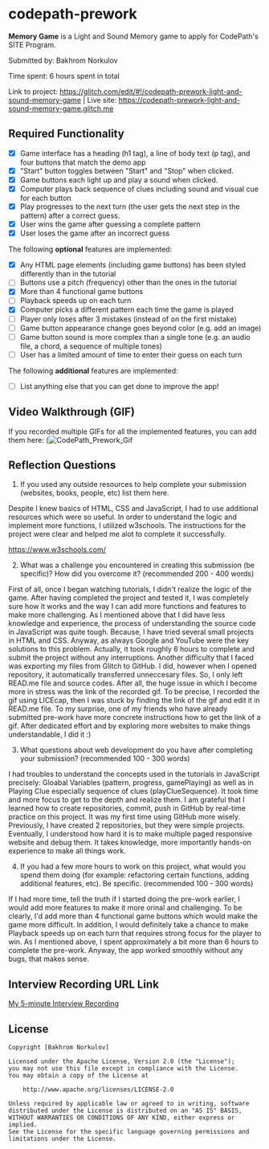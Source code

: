 # codepath-prework
**Memory Game** is a Light and Sound Memory game to apply for CodePath's SITE Program.

Submitted by: Bakhrom Norkulov

Time spent: 6 hours spent in total

Link to project: https://glitch.com/edit/#!/codepath-prework-light-and-sound-memory-game | Live site: https://codepath-prework-light-and-sound-memory-game.glitch.me

## Required Functionality
- [x] Game interface has a heading (h1 tag), a line of body text (p tag), and four buttons that match the demo app
- [x] "Start" button toggles between "Start" and "Stop" when clicked.
- [x] Game buttons each light up and play a sound when clicked.
- [x] Computer plays back sequence of clues including sound and visual cue for each button
- [x] Play progresses to the next turn (the user gets the next step in the pattern) after a correct guess.
- [x] User wins the game after guessing a complete pattern
- [x] User loses the game after an incorrect guess

The following **optional** features are implemented:

* [x] Any HTML page elements (including game buttons) has been styled differently than in the tutorial
* [ ] Buttons use a pitch (frequency) other than the ones in the tutorial
* [x] More than 4 functional game buttons
* [ ] Playback speeds up on each turn
* [x] Computer picks a different pattern each time the game is played
* [ ] Player only loses after 3 mistakes (instead of on the first mistake)
* [ ] Game button appearance change goes beyond color (e.g. add an image)
* [ ] Game button sound is more complex than a single tone (e.g. an audio file, a chord, a sequence of multiple tones)
* [ ] User has a limited amount of time to enter their guess on each turn

The following **additional** features are implemented:

- [ ] List anything else that you can get done to improve the app!

## Video Walkthrough (GIF)

If you recorded multiple GIFs for all the implemented features, you can add them here: 
(![CodePath_Prework_Gif](https://user-images.githubusercontent.com/74296740/161368167-d4a13517-2360-4155-89fc-db85bb0d209d.gif)

## Reflection Questions

1. If you used any outside resources to help complete your submission (websites, books, people, etc) list them here. 

Despite I knew basics of HTML, CSS and JavaScript, I had to use additional resources which were so useful. In order to understand the logic and implement more functions, I utilized w3schools. The instructions for the project were clear and helped me alot to complete it successfully. 

https://www.w3schools.com/ 

2. What was a challenge you encountered in creating this submission (be specific)? How did you overcome it? (recommended 200 - 400 words) 

First of all, once I began watching tutorials, I didn't realize the logic of the game. After having completed the project and tested it, I was completely sure how it works and the way I can add more functions and features to make more challenging. As I mentioned above that I did have less knowledge and experience, the process of understanding the source code in JavaScript was quite tough. Because, I have tried several small projects in HTML and CSS. Anyway, as always Google and YouTube were the key solutions to this problem. Actually, it took roughly 6 hours to complete and submit the project without any interruptions. Another difficulty that I faced was exporting my files from Glitch to GitHub. I did, however when I opened repository, it automatically transferred unneccesary files. So, I only left READ.me file and source codes. After all, the huge issue in which I become more in stress was the link of the recorded gif. To be precise, I recorded the gif using LICEcap, then I was stuck by finding the link of the gif and edit it in READ.me file. To my surprise, one of my friends who have already submitted pre-work have more concrete instructions how to get the link of a gif. After dedicated effort and by exploring more websites to make things understandable, I did it :)

3. What questions about web development do you have after completing your submission? (recommended 100 - 300 words) 

I had troubles to understand the concepts used in the tutorials in JavaScript precisely: Gloabal Variables (pattern, progress, gamePlaying) as well as in Playing Clue especially sequence of clues (playClueSequence). It took time and more focus to get to the depth and realize them. I am grateful that I learned how to create repositories, commit, push in GitHub by real-time practice on this project. It was my first time using GitHub more wisely. Previously, I have created 2 repositories, but they were simple projects. Eventually, I understood how hard it is to make multiple paged responsive website and debug them. It takes knowledge, more importantly hands-on experience to make all things work. 

4. If you had a few more hours to work on this project, what would you spend them doing (for example: refactoring certain functions, adding additional features, etc). Be specific. (recommended 100 - 300 words) 

If I had more time, tell the truth if I started doing the pre-work earlier, I would add more features to make it more orinal and challenging. To be clearly, I'd add more than 4 functional game buttons which would make the game more difficult. In addition, I would definitely take a chance to make Playback speeds up on each turn that requires strong focus for the player to win. As I mentioned above, I spent approximately a bit more than 6 hours to complete the pre-work. Anyway, the app worked smoothly without any bugs, that makes sense. 

## Interview Recording URL Link

[My 5-minute Interview Recording](https://www.loom.com/share/f7b06d8d4fc64b7fa413ed2b2de45dda)

## License

    Copyright [Bakhrom Norkulov]

    Licensed under the Apache License, Version 2.0 (the "License");
    you may not use this file except in compliance with the License.
    You may obtain a copy of the License at

        http://www.apache.org/licenses/LICENSE-2.0

    Unless required by applicable law or agreed to in writing, software
    distributed under the License is distributed on an "AS IS" BASIS,
    WITHOUT WARRANTIES OR CONDITIONS OF ANY KIND, either express or implied.
    See the License for the specific language governing permissions and
    limitations under the License.


